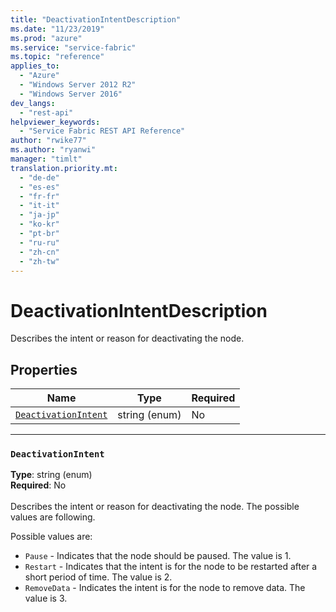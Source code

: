 ```yaml
---
title: "DeactivationIntentDescription"
ms.date: "11/23/2019"
ms.prod: "azure"
ms.service: "service-fabric"
ms.topic: "reference"
applies_to: 
  - "Azure"
  - "Windows Server 2012 R2"
  - "Windows Server 2016"
dev_langs: 
  - "rest-api"
helpviewer_keywords: 
  - "Service Fabric REST API Reference"
author: "rwike77"
ms.author: "ryanwi"
manager: "timlt"
translation.priority.mt: 
  - "de-de"
  - "es-es"
  - "fr-fr"
  - "it-it"
  - "ja-jp"
  - "ko-kr"
  - "pt-br"
  - "ru-ru"
  - "zh-cn"
  - "zh-tw"
---
```

# DeactivationIntentDescription

Describes the intent or reason for deactivating the node.

## Properties
| Name | Type | Required |
| --- | --- | --- |
| [`DeactivationIntent`](#deactivationintent) | string (enum) | No |

____
### `DeactivationIntent`
__Type__: string (enum) <br/>
__Required__: No<br/>
<br/>
Describes the intent or reason for deactivating the node. The possible values are following.




Possible values are: 

  - `Pause` - Indicates that the node should be paused. The value is 1.
  - `Restart` - Indicates that the intent is for the node to be restarted after a short period of time. The value is 2.
  - `RemoveData` - Indicates the intent is for the node to remove data. The value is 3.


